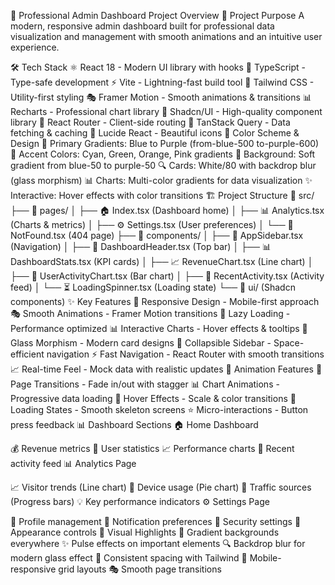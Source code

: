 🚀 Professional Admin Dashboard Project Overview
🎯 Project Purpose
A modern, responsive admin dashboard built for professional data visualization and management with smooth animations and an intuitive user experience.

🛠️ Tech Stack
⚛️ React 18 - Modern UI library with hooks
🔷 TypeScript - Type-safe development
⚡ Vite - Lightning-fast build tool
🎨 Tailwind CSS - Utility-first styling
🎭 Framer Motion - Smooth animations & transitions
📊 Recharts - Professional chart library
🧩 Shadcn/UI - High-quality component library
🧭 React Router - Client-side routing
🔄 TanStack Query - Data fetching & caching
📱 Lucide React - Beautiful icons
🎨 Color Scheme & Design
🌈 Primary Gradients: Blue to Purple (from-blue-500 to-purple-600)
🎯 Accent Colors: Cyan, Green, Orange, Pink gradients
🤍 Background: Soft gradient from blue-50 to purple-50
🔍 Cards: White/80 with backdrop blur (glass morphism)
📊 Charts: Multi-color gradients for data visualization
✨ Interactive: Hover effects with color transitions
🏗️ Project Structure
📁 src/
├── 📄 pages/
│   ├── 🏠 Index.tsx (Dashboard home)
│   ├── 📊 Analytics.tsx (Charts & metrics)
│   ├── ⚙️ Settings.tsx (User preferences)
│   └── 🚫 NotFound.tsx (404 page)
├── 🧩 components/
│   ├── 🎯 AppSidebar.tsx (Navigation)
│   ├── 📱 DashboardHeader.tsx (Top bar)
│   ├── 📊 DashboardStats.tsx (KPI cards)
│   ├── 📈 RevenueChart.tsx (Line chart)
│   ├── 👥 UserActivityChart.tsx (Bar chart)
│   ├── 🔄 RecentActivity.tsx (Activity feed)
│   └── ⏳ LoadingSpinner.tsx (Loading state)
└── 🎨 ui/ (Shadcn components)
✨ Key Features
📱 Responsive Design - Mobile-first approach
🎭 Smooth Animations - Framer Motion transitions
🔄 Lazy Loading - Performance optimized
📊 Interactive Charts - Hover effects & tooltips
🎨 Glass Morphism - Modern card designs
🔧 Collapsible Sidebar - Space-efficient navigation
⚡ Fast Navigation - React Router with smooth transitions
📈 Real-time Feel - Mock data with realistic updates
🎪 Animation Features
🌊 Page Transitions - Fade in/out with stagger
📊 Chart Animations - Progressive data loading
🎯 Hover Effects - Scale & color transitions
🔄 Loading States - Smooth skeleton screens
⭐ Micro-interactions - Button press feedback
📊 Dashboard Sections
🏠 Home Dashboard

💰 Revenue metrics
👥 User statistics
📈 Performance charts
🔄 Recent activity feed
📊 Analytics Page

📈 Visitor trends (Line chart)
📱 Device usage (Pie chart)
🎯 Traffic sources (Progress bars)
💡 Key performance indicators
⚙️ Settings Page

👤 Profile management
🔔 Notification preferences
🔐 Security settings
🎨 Appearance controls
🎨 Visual Highlights
🌈 Gradient backgrounds everywhere
✨ Pulse effects on important elements
🔍 Backdrop blur for modern glass effect
🎯 Consistent spacing with Tailwind
📱 Mobile-responsive grid layouts
🎭 Smooth page transitions
